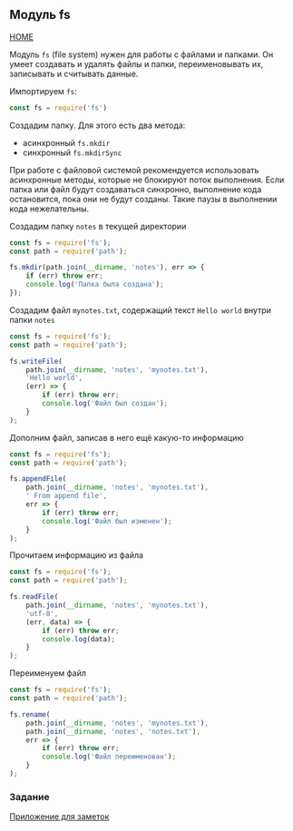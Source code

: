 ## Модуль fs
[HOME](../../README.md)

Модуль `fs` (file system) нужен для работы с файлами и папками. Он умеет создавать и удалять файлы и папки, переименовывать их, записывать и считывать данные.

Импортируем `fs`:
```js
const fs = require('fs')
```
Создадим папку. Для этого есть два метода:
- асинхронный `fs.mkdir`
- синхронный `fs.mkdirSync`

При работе с файловой системой рекомендуется использовать асинхронные методы, которые не блокируют поток выполнения. Если папка или файл будут создаваться синхронно, выполнение кода остановится, пока они не будут созданы. Такие паузы в выполнении кода нежелательны. 

Создадим папку `notes` в текущей директории  
```js
const fs = require('fs');
const path = require('path');

fs.mkdir(path.join(__dirname, 'notes'), err => {
    if (err) throw err;
    console.log('Папка была создана');
});
```

Создадим файл `mynotes.txt`, содержащий текст `Hello world` внутри папки `notes`  
```js
const fs = require('fs');
const path = require('path');

fs.writeFile(
    path.join(__dirname, 'notes', 'mynotes.txt'),
    'Hello world',
    (err) => {
        if (err) throw err;
        console.log('Файл был создан');
    }
);
```

Дополним файл, записав в него ещё какую-то информацию  
```js
const fs = require('fs');
const path = require('path');

fs.appendFile(
    path.join(__dirname, 'notes', 'mynotes.txt'),
    ' From append file',
    err => {
        if (err) throw err;
        console.log('Файл был изменен');
    }
);
```

Прочитаем информацию из файла  
```js
const fs = require('fs');
const path = require('path');

fs.readFile(
    path.join(__dirname, 'notes', 'mynotes.txt'),
    'utf-8',
    (err, data) => {
        if (err) throw err;
        console.log(data);
    }
);
```

Переименуем файл  
```js
const fs = require('fs');
const path = require('path');

fs.rename(
    path.join(__dirname, 'notes', 'mynotes.txt'),
    path.join(__dirname, 'notes', 'notes.txt'),
    err => {
        if (err) throw err;
        console.log('Файл переименован');
    }
);
```

### Задание
[Приложение для заметок](../projects/notes.md)
